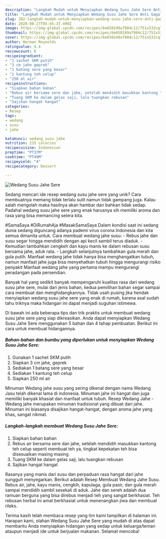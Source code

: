 ```yaml
---
description: "Langkah Mudah untuk Menyiapkan Wedang Susu Jahe Sere Anti Gagal"
title: "Langkah Mudah untuk Menyiapkan Wedang Susu Jahe Sere Anti Gagal"
slug: 382-langkah-mudah-untuk-menyiapkan-wedang-susu-jahe-sere-anti-gagal
date: 2020-08-27T05:45:37.490Z
image: https://img-global.cpcdn.com/recipes/6e650249a7984c12/751x532cq70/wedang-susu-jahe-sere-foto-resep-utama.jpg
thumbnail: https://img-global.cpcdn.com/recipes/6e650249a7984c12/751x532cq70/wedang-susu-jahe-sere-foto-resep-utama.jpg
cover: https://img-global.cpcdn.com/recipes/6e650249a7984c12/751x532cq70/wedang-susu-jahe-sere-foto-resep-utama.jpg
author: Herman Reynolds
ratingvalue: 4.4
reviewcount: 8
recipeingredient:
- "1 sachet SKM putih"
- "3 cm jahe geprek"
- "1 batang sere yang besar"
- "1 kantung teh celup"
- "250 ml air"
recipeinstructions:
- "Siapkan bahan bahan"
- "Rebus air bersama sere dan jahe, setelah mendidih masukkan kantong teh celup seperti membuat teh ya, tingkat kepekatan teh bisa disesuaikan masing masing"
- "Tuang SKM ke dalam gelas saji, lalu tuangkan rebusan"
- "Sajikan hangat hangat"
categories:
- Resep
tags:
- wedang
- susu
- jahe

katakunci: wedang susu jahe 
nutrition: 215 calories
recipecuisine: Indonesian
preptime: "PT37M"
cooktime: "PT49M"
recipeyield: "4"
recipecategory: Dessert

---
```



![Wedang Susu Jahe Sere](https://img-global.cpcdn.com/recipes/6e650249a7984c12/751x532cq70/wedang-susu-jahe-sere-foto-resep-utama.jpg)

Sedang mencari ide resep wedang susu jahe sere yang unik? Cara membuatnya memang tidak terlalu sulit namun tidak gampang juga. Kalau salah mengolah maka hasilnya akan hambar dan bahkan tidak sedap. Padahal wedang susu jahe sere yang enak harusnya sih memiliki aroma dan rasa yang bisa memancing selera kita.

#SamaSaya #DiRumahAja #MasakSamaSaya Dalam kondisi saat ini sedang dunia sedang diguncang adanya pademi virus corona Indonesia dan kita semua dimanita untuk. Cara membuat wedang jahe susu: - Rebus jahe dan susu segar hingga mendidih dengan api kecil sambil terus diaduk. - Kemudian tambahkan cengkeh dan kayu manis ke dalam rebusan susu bersama jahe, aduk rata. - Langkah selanjutnya tambahkan gula merah dan gula putih. Manfaat wedang jahe tidak hanya bisa menghangatkan tubuh, namun manfaat jahe juga bisa menyehatkan tubuh hingga mengurangi risiko penyakit Manfaat wedang jahe yang pertama mampu mengurangi peradangan pada persendian.

Banyak hal yang sedikit banyak mempengaruhi kualitas rasa dari wedang susu jahe sere, mulai dari jenis bahan, kedua pemilihan bahan segar sampai cara membuat dan menghidangkannya. Tidak usah pusing jika hendak menyiapkan wedang susu jahe sere yang enak di rumah, karena asal sudah tahu triknya maka hidangan ini dapat menjadi suguhan istimewa.


Di bawah ini ada beberapa tips dan trik praktis untuk membuat wedang susu jahe sere yang siap dikreasikan. Anda dapat menyiapkan Wedang Susu Jahe Sere menggunakan 5 bahan dan 4 tahap pembuatan. Berikut ini cara untuk membuat hidangannya.

<!--inarticleads1-->

##### Bahan-bahan dan bumbu yang diperlukan untuk menyiapkan Wedang Susu Jahe Sere:

1. Gunakan 1 sachet SKM putih
1. Siapkan 3 cm jahe, geprek
1. Sediakan 1 batang sere yang besar
1. Sediakan 1 kantung teh celup
1. Siapkan 250 ml air


Minuman Wedang jahe susu yang sering dikenal dengan nama Wedang Jasu telah dikenal lama di indonesia. Minuman jahe ini hangat dan juga memiliki banyak khasiat dan manfaat untuk tubuh. Resep Wedang Jahe - Wedang jahe merupakan minuman tradisional yang dibuat dari jahe. Minuman ini biasanya disajikan hangat-hangat, dengan aroma jahe yang khas, sangat nikmat. 

<!--inarticleads2-->

##### Langkah-langkah membuat Wedang Susu Jahe Sere:

1. Siapkan bahan bahan
1. Rebus air bersama sere dan jahe, setelah mendidih masukkan kantong teh celup seperti membuat teh ya, tingkat kepekatan teh bisa disesuaikan masing masing
1. Tuang SKM ke dalam gelas saji, lalu tuangkan rebusan
1. Sajikan hangat hangat


Rasanya yang manis dari susu dan perpaduan rasa hangat dari jahe sungguh menyegarkan. Berikut adalah Resep Membuat Wedang Jahe Susu. Rebus air, jahe, kayu manis, cengkih, kapulaga, gula pasir, dan gula merah sampai mendidih sambil sesekali di aduk. Jahe dan sereh adalah dua ramuan berguna yang bisa direbus menjadi teh yang sangat berkhasiat. Teh rebusan herbal ini amat berkhasiat untuk menenangkan jiwa dan membuat rileks. 

Terima kasih telah membaca resep yang tim kami tampilkan di halaman ini. Harapan kami, olahan Wedang Susu Jahe Sere yang mudah di atas dapat membantu Anda menyiapkan hidangan yang sedap untuk keluarga/teman ataupun menjadi ide untuk berjualan makanan. Selamat mencoba!
